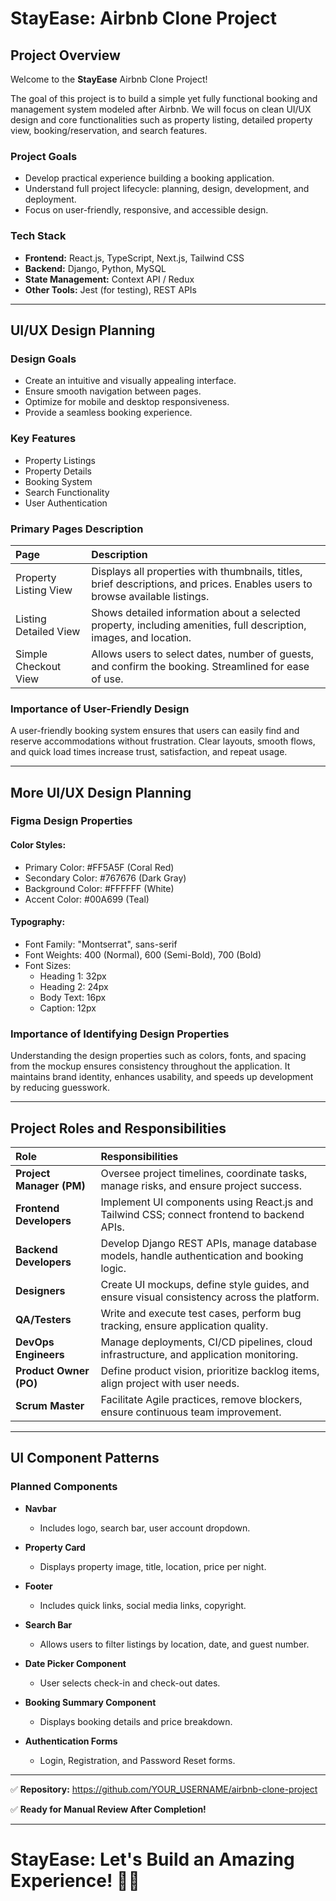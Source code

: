 # StayEase: Airbnb Clone Project

## Project Overview

Welcome to the **StayEase** Airbnb Clone Project!

The goal of this project is to build a simple yet fully functional booking and management system modeled after Airbnb. We will focus on clean UI/UX design and core functionalities such as property listing, detailed property view, booking/reservation, and search features.

### Project Goals
- Develop practical experience building a booking application.
- Understand full project lifecycle: planning, design, development, and deployment.
- Focus on user-friendly, responsive, and accessible design.

### Tech Stack
- **Frontend:** React.js, TypeScript, Next.js, Tailwind CSS
- **Backend:** Django, Python, MySQL
- **State Management:** Context API / Redux
- **Other Tools:** Jest (for testing), REST APIs

---

## UI/UX Design Planning

### Design Goals
- Create an intuitive and visually appealing interface.
- Ensure smooth navigation between pages.
- Optimize for mobile and desktop responsiveness.
- Provide a seamless booking experience.

### Key Features
- Property Listings
- Property Details
- Booking System
- Search Functionality
- User Authentication

### Primary Pages Description

| Page | Description |
|:----|:------------|
| Property Listing View | Displays all properties with thumbnails, titles, brief descriptions, and prices. Enables users to browse available listings. |
| Listing Detailed View | Shows detailed information about a selected property, including amenities, full description, images, and location. |
| Simple Checkout View | Allows users to select dates, number of guests, and confirm the booking. Streamlined for ease of use. |

### Importance of User-Friendly Design
A user-friendly booking system ensures that users can easily find and reserve accommodations without frustration. Clear layouts, smooth flows, and quick load times increase trust, satisfaction, and repeat usage.

---

## More UI/UX Design Planning

### Figma Design Properties

#### Color Styles:
- Primary Color: #FF5A5F (Coral Red)
- Secondary Color: #767676 (Dark Gray)
- Background Color: #FFFFFF (White)
- Accent Color: #00A699 (Teal)

#### Typography:
- Font Family: "Montserrat", sans-serif
- Font Weights: 400 (Normal), 600 (Semi-Bold), 700 (Bold)
- Font Sizes: 
  - Heading 1: 32px
  - Heading 2: 24px
  - Body Text: 16px
  - Caption: 12px

### Importance of Identifying Design Properties
Understanding the design properties such as colors, fonts, and spacing from the mockup ensures consistency throughout the application. It maintains brand identity, enhances usability, and speeds up development by reducing guesswork.

---

## Project Roles and Responsibilities

| Role | Responsibilities |
|:----|:------------------|
| **Project Manager (PM)** | Oversee project timelines, coordinate tasks, manage risks, and ensure project success. |
| **Frontend Developers** | Implement UI components using React.js and Tailwind CSS; connect frontend to backend APIs. |
| **Backend Developers** | Develop Django REST APIs, manage database models, handle authentication and booking logic. |
| **Designers** | Create UI mockups, define style guides, and ensure visual consistency across the platform. |
| **QA/Testers** | Write and execute test cases, perform bug tracking, ensure application quality. |
| **DevOps Engineers** | Manage deployments, CI/CD pipelines, cloud infrastructure, and application monitoring. |
| **Product Owner (PO)** | Define product vision, prioritize backlog items, align project with user needs. |
| **Scrum Master** | Facilitate Agile practices, remove blockers, ensure continuous team improvement. |

---

## UI Component Patterns

### Planned Components

- **Navbar**
  - Includes logo, search bar, user account dropdown.

- **Property Card**
  - Displays property image, title, location, price per night.

- **Footer**
  - Includes quick links, social media links, copyright.

- **Search Bar**
  - Allows users to filter listings by location, date, and guest number.

- **Date Picker Component**
  - User selects check-in and check-out dates.

- **Booking Summary Component**
  - Displays booking details and price breakdown.

- **Authentication Forms**
  - Login, Registration, and Password Reset forms.

---

✅ **Repository:** https://github.com/YOUR_USERNAME/airbnb-clone-project

✅ **Ready for Manual Review After Completion!**

---

# StayEase: Let's Build an Amazing Experience! 🚀🏡
